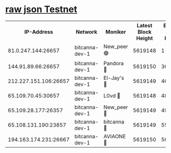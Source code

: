 [raw json Testnet](https://rpc-check.bcat.stavr.tech/bcat/rpc-bcat-result.json)
=


<table><tr><th>IP-Address</th><th>Network</th><th>Moniker</th><th>Latest Block Height</th><th>Earliest Block Height</th><th>Catching Up</th><th>Tx Index</th><th>Voting Power</th><th>Scan Time</th></tr><tr><td>81.0.247.144:26657</td><td>bitcanna-dev-1</td><td>New_peer 🟢</td><td>5619148</td><td>1</td><td>False</td><td>on</td><td>0</td><td>2023-12-22T04:04:00.251051528UTC</td></tr><tr><td>144.91.89.66:26657</td><td>bitcanna-dev-1</td><td>Pandora 🔴</td><td>5619150</td><td>3675711</td><td>False</td><td>on</td><td>2096387</td><td>2023-12-22T04:04:09.992192153UTC</td></tr><tr><td>212.227.151.106:26657</td><td>bitcanna-dev-1</td><td>El-Jay's 🔴</td><td>5619149</td><td>4670391</td><td>False</td><td>on</td><td>2218164</td><td>2023-12-22T04:04:06.939820917UTC</td></tr><tr><td>65.109.70.45:30657</td><td>bitcanna-dev-1</td><td>L0vd 🔴</td><td>5619148</td><td>4828155</td><td>False</td><td>on</td><td>7920</td><td>2023-12-22T04:04:00.602278784UTC</td></tr><tr><td>65.109.28.177:26357</td><td>bitcanna-dev-1</td><td>New_peer 🔴</td><td>5619149</td><td>4952911</td><td>False</td><td>on</td><td>2237067</td><td>2023-12-22T04:04:07.258126936UTC</td></tr><tr><td>65.108.131.190:23857</td><td>bitcanna-dev-1</td><td>bitcanna 🔴</td><td>5619149</td><td>5519149</td><td>False</td><td>off</td><td>82368</td><td>2023-12-22T04:04:07.620061722UTC</td></tr><tr><td>194.163.174.231:26667</td><td>bitcanna-dev-1</td><td>AVIAONE 🔴</td><td>5619150</td><td>5615951</td><td>False</td><td>on</td><td>1949865</td><td>2023-12-22T04:04:12.426685759UTC</td></tr></table>